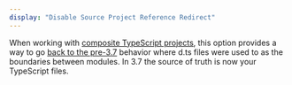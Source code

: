 ```yaml
---
display: "Disable Source Project Reference Redirect"
---
```


When working with [composite TypeScript projects](/docs/handbook/project-references.html), this option provides a way to go [back to the pre-3.7](/docs/handbook/release-notes/typescript-3-7.html#build-free-editing-with-project-references) behavior where d.ts files were used to as the boundaries between modules. 
In 3.7 the source of truth is now your TypeScript files.
